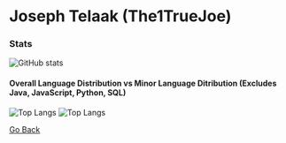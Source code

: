 # Joseph Telaak (The1TrueJoe)

### Stats

![GitHub stats](https://github-readme-stats.vercel.app/api?username=The1TrueJoe&count_private=true&show_icons=true&theme=radical)

#### Overall Language Distribution vs Minor Language Ditribution (Excludes Java, JavaScript, Python, SQL)
![Top Langs](https://github-readme-stats.vercel.app/api/top-langs/?username=The1TrueJoe&layout=compact&langs_count=10&theme=radical)
![Top Langs](https://github-readme-stats.vercel.app/api/top-langs/?username=The1TrueJoe&layout=compact&langs_count=10&theme=radical&hide=java,python,sqlpl,javascript,c++)

[Go Back](https://github.com/The1TrueJoe)
